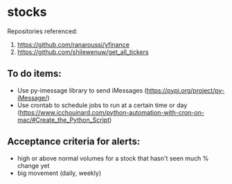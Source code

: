 # stocks

Repositories referenced:
1. https://github.com/ranaroussi/yfinance
2. https://github.com/shilewenuw/get_all_tickers

## To do items:
* Use py-imessage library to send iMessages (https://pypi.org/project/py-iMessage/)
* Use crontab to schedule jobs to run at a certain time or day (https://www.jcchouinard.com/python-automation-with-cron-on-mac/#Create_the_Python_Script)

## Acceptance criteria for alerts:
* high or above normal volumes for a stock that hasn't seen much % change yet
* big movement (daily, weekly)
